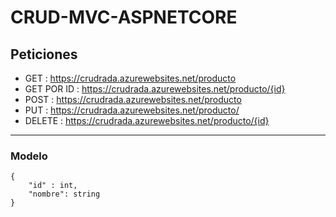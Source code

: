 # CRUD-MVC-ASPNETCORE

## Peticiones
- GET : https://crudrada.azurewebsites.net/producto
- GET POR ID : https://crudrada.azurewebsites.net/producto/{id}
- POST : https://crudrada.azurewebsites.net/producto
- PUT : https://crudrada.azurewebsites.net/producto/
- DELETE : https://crudrada.azurewebsites.net/producto/{id}
---
### Modelo
```
{
    "id" : int,
    "nombre": string
}
```

